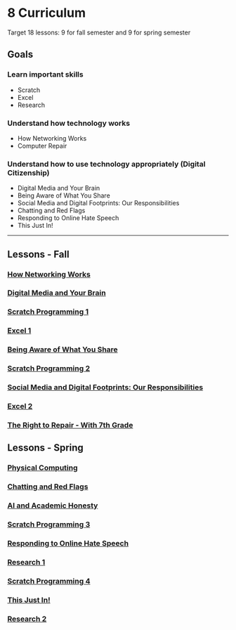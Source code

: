# 8 Curriculum

Target 18 lessons: 9 for fall semester and 9 for spring semester

## Goals

### Learn important skills

* Scratch
* Excel
* Research

### Understand how technology works

* How Networking Works
* Computer Repair

### Understand how to use technology appropriately (Digital Citizenship)

* Digital Media and Your Brain
* Being Aware of What You Share
* Social Media and Digital Footprints: Our Responsibilities
* Chatting and Red Flags
* Responding to Online Hate Speech
* This Just In!

---

## Lessons - Fall

### [How Networking Works](how_networking_works.md)

### [Digital Media and Your Brain](digital_media_and_your_brain.md)

### [Scratch Programming 1](scratch_1.md)

### [Excel 1](excel_1.md)

### [Being Aware of What You Share](being_aware_of_what_you_share.md)

### [Scratch Programming 2](scratch_2.md)

### [Social Media and Digital Footprints: Our Responsibilities](social_media_and_digital_footprints,md)

### [Excel 2](excel_2.md)

### [The Right to Repair - With 7th Grade](the_right_to_repair.md)


## Lessons - Spring

### [Physical Computing](physical_computing.md)

### [Chatting and Red Flags](chatting_and_red_flags.md)

### [AI and Academic Honesty](ai_and_academic_honesty.md)

### [Scratch Programming 3](scratch_3.md)

### [Responding to Online Hate Speech](responding_to_online_hate_speech.md)

### [Research 1](research_1,md)

### [Scratch Programming 4](scratch_4.md)

### [This Just In!](this_just_in.md)

### [Research 2](research_2.md)

